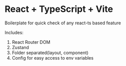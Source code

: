 # React + TypeScript + Vite

Boilerplate for quick check of any react-ts based feature

Includes:
1. React Router DOM
2. Zustand
3. Folder separated(layout, component)
4. Config for easy access to env variables
